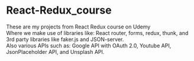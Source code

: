 # React-Redux_course
These are my projects from React Redux course on Udemy <br>
Where we make use of libraries like: React router, forms, redux, thunk, and 3rd party libraries like faker.js and JSON-server.<br>
Also various APIs such as: Google API with OAuth 2.0, Youtube API, JsonPlaceholder API, and Unsplash API.
